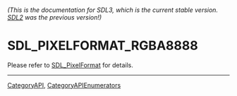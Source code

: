 ###### (This is the documentation for SDL3, which is the current stable version. [SDL2](https://wiki.libsdl.org/SDL2/) was the previous version!)
# SDL_PIXELFORMAT_RGBA8888

Please refer to [SDL_PixelFormat](SDL_PixelFormat) for details.

----
[CategoryAPI](CategoryAPI), [CategoryAPIEnumerators](CategoryAPIEnumerators)

